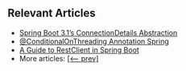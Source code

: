 ## Relevant Articles
- [Spring Boot 3.1’s ConnectionDetails Abstraction](https://www.baeldung.com/spring-boot-3-1-connectiondetails-abstraction)
- [@ConditionalOnThreading Annotation Spring](https://www.baeldung.com/spring-conditionalonthreading)
- [A Guide to RestClient in Spring Boot](https://www.baeldung.com/spring-boot-restclient)
- More articles: [[<-- prev]](/spring-boot-modules/spring-boot-3)